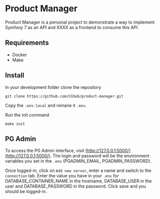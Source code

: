 # Product Manager

Product Manager is a personal project to demonstrate a way to implement Symfony 7 as an API and XXXX as a frontend to consume this API.

## Requirements
- Docker
- Make

## Install

In your development folder clone the repository
```
git clone https://github.com/CGSeb/product-manager.git
```

Copy the `.env.local` and remane it `.env`.

Run the init command
```
make init
```

## PG Admin

To access the PG Admin interface, visit [http://127.0.0.1:5000/](http://127.0.0.1:5000/). The login and password will be the environment variables you set in the `.env` (PGADMIN_EMAIL, PGADMIN_PASSWORD).

Once logged-in, click on `Add new server`, enter a name and switch to the `connection` tab. Enter the value you have in your `.env` for DATABASE_CONTAINER_NAME in the hostname, DATABASE_USER in the user and DATABASE_PASSWORD in the password. Click save and you should be logged-in.

